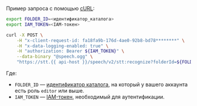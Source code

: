 Пример запроса с помощью [cURL](https://curl.haxx.se):

```bash
export FOLDER_ID=<идентификатор_каталога>
export IAM_TOKEN=<IAM-токен>

curl -X POST \
    -H "x-client-request-id: fa18fa9b-176d-4ae0-92b8-bd78********" \
    -H "x-data-logging-enabled: true" \
    -H "authorization: Bearer ${IAM_TOKEN}" \
    --data-binary "@speech.ogg" \
    "https://stt.{{ api-host }}/speech/v2/stt:recognize?folderId=${FOLDER_ID}"
```

Где:

* `FOLDER_ID` — [идентификатор каталога](../../resource-manager/operations/folder/get-id.md), на который у вашего аккаунта есть роль `editor` или выше.
* `IAM_TOKEN` — [IAM-токен](../../iam/operations/iam-token/create.md), необходимый для аутентификации.